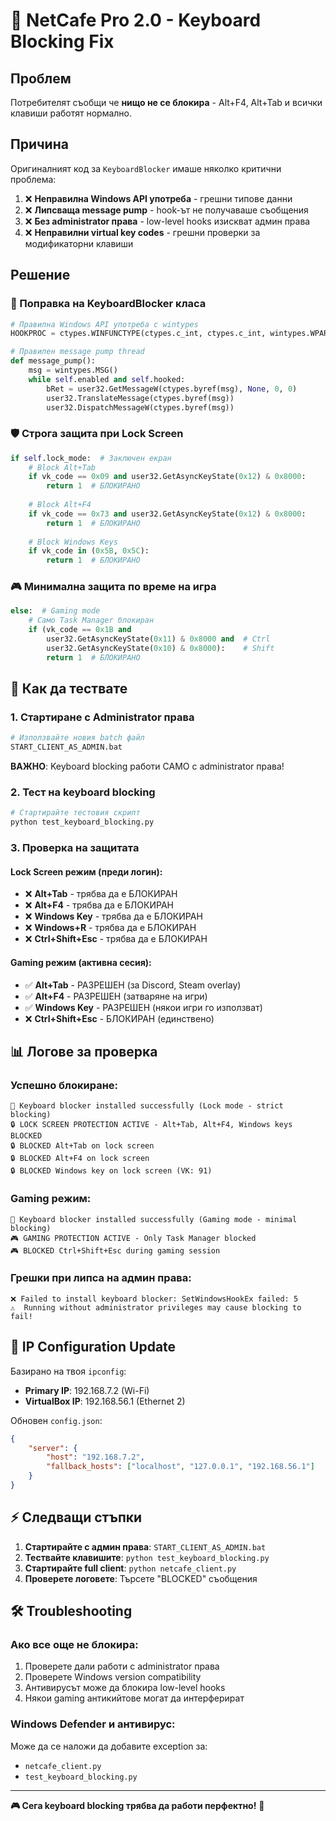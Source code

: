 # 🔐 NetCafe Pro 2.0 - Keyboard Blocking Fix

## Проблем
Потребителят съобщи че **нищо не се блокира** - Alt+F4, Alt+Tab и всички клавиши работят нормално.

## Причина
Оригиналният код за `KeyboardBlocker` имаше няколко критични проблема:

1. ❌ **Неправилна Windows API употреба** - грешни типове данни
2. ❌ **Липсваща message pump** - hook-ът не получаваше съобщения
3. ❌ **Без administrator права** - low-level hooks изискват админ права
4. ❌ **Неправилни virtual key codes** - грешни проверки за модификаторни клавиши

## Решение

### 🔧 Поправка на KeyboardBlocker класа
```python
# Правилна Windows API употреба с wintypes
HOOKPROC = ctypes.WINFUNCTYPE(ctypes.c_int, ctypes.c_int, wintypes.WPARAM, wintypes.LPARAM)

# Правилен message pump thread
def message_pump():
    msg = wintypes.MSG()
    while self.enabled and self.hooked:
        bRet = user32.GetMessageW(ctypes.byref(msg), None, 0, 0)
        user32.TranslateMessage(ctypes.byref(msg))
        user32.DispatchMessageW(ctypes.byref(msg))
```

### 🛡️ Строга защита при Lock Screen
```python
if self.lock_mode:  # Заключен екран
    # Block Alt+Tab
    if vk_code == 0x09 and user32.GetAsyncKeyState(0x12) & 0x8000:
        return 1  # БЛОКИРАНО
    
    # Block Alt+F4  
    if vk_code == 0x73 and user32.GetAsyncKeyState(0x12) & 0x8000:
        return 1  # БЛОКИРАНО
    
    # Block Windows Keys
    if vk_code in (0x5B, 0x5C):
        return 1  # БЛОКИРАНО
```

### 🎮 Минимална защита по време на игра
```python
else:  # Gaming mode
    # Само Task Manager блокиран
    if (vk_code == 0x1B and 
        user32.GetAsyncKeyState(0x11) & 0x8000 and  # Ctrl
        user32.GetAsyncKeyState(0x10) & 0x8000):    # Shift
        return 1  # БЛОКИРАНО
```

## 🚀 Как да тествате

### 1. Стартиране с Administrator права
```bash
# Използвайте новия batch файл
START_CLIENT_AS_ADMIN.bat
```

**ВАЖНО**: Keyboard blocking работи САМО с administrator права!

### 2. Тест на keyboard blocking
```bash
# Стартирайте тестовия скрипт
python test_keyboard_blocking.py
```

### 3. Проверка на защитата

#### Lock Screen режим (преди логин):
- ❌ **Alt+Tab** - трябва да е БЛОКИРАН
- ❌ **Alt+F4** - трябва да е БЛОКИРАН  
- ❌ **Windows Key** - трябва да е БЛОКИРАН
- ❌ **Windows+R** - трябва да е БЛОКИРАН
- ❌ **Ctrl+Shift+Esc** - трябва да е БЛОКИРАН

#### Gaming режим (активна сесия):
- ✅ **Alt+Tab** - РАЗРЕШЕН (за Discord, Steam overlay)
- ✅ **Alt+F4** - РАЗРЕШЕН (затваряне на игри)
- ✅ **Windows Key** - РАЗРЕШЕН (някои игри го използват)
- ❌ **Ctrl+Shift+Esc** - БЛОКИРАН (единствено)

## 📊 Логове за проверка

### Успешно блокиране:
```
🔐 Keyboard blocker installed successfully (Lock mode - strict blocking)
🔒 LOCK SCREEN PROTECTION ACTIVE - Alt+Tab, Alt+F4, Windows keys BLOCKED
🔒 BLOCKED Alt+Tab on lock screen
🔒 BLOCKED Alt+F4 on lock screen
🔒 BLOCKED Windows key on lock screen (VK: 91)
```

### Gaming режим:
```
🔐 Keyboard blocker installed successfully (Gaming mode - minimal blocking)  
🎮 GAMING PROTECTION ACTIVE - Only Task Manager blocked
🎮 BLOCKED Ctrl+Shift+Esc during gaming session
```

### Грешки при липса на админ права:
```
❌ Failed to install keyboard blocker: SetWindowsHookEx failed: 5
⚠️  Running without administrator privileges may cause blocking to fail!
```

## 🔗 IP Configuration Update

Базирано на твоя `ipconfig`:
- **Primary IP**: 192.168.7.2 (Wi-Fi)
- **VirtualBox IP**: 192.168.56.1 (Ethernet 2)

Обновен `config.json`:
```json
{
    "server": {
        "host": "192.168.7.2",
        "fallback_hosts": ["localhost", "127.0.0.1", "192.168.56.1"]
    }
}
```

## ⚡ Следващи стъпки

1. **Стартирайте с админ права**: `START_CLIENT_AS_ADMIN.bat`
2. **Тествайте клавишите**: `python test_keyboard_blocking.py`
3. **Стартирайте full client**: `python netcafe_client.py`
4. **Проверете логовете**: Търсете "BLOCKED" съобщения

## 🛠️ Troubleshooting

### Ако все още не блокира:
1. Проверете дали работи с administrator права
2. Проверете Windows version compatibility  
3. Антивирусът може да блокира low-level hooks
4. Някои gaming антикийтове могат да интерферират

### Windows Defender и антивирус:
Може да се наложи да добавите exception за:
- `netcafe_client.py`
- `test_keyboard_blocking.py`

---

**🎮 Сега keyboard blocking трябва да работи перфектно!** 🔐 